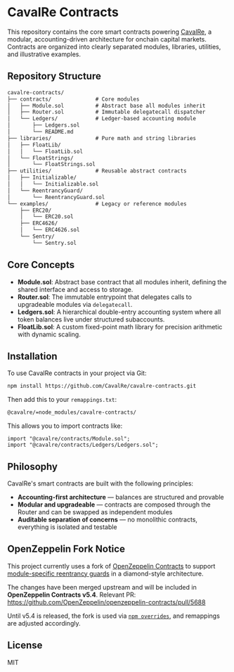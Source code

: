 # CavalRe Contracts

This repository contains the core smart contracts powering [CavalRe](https://caval.re), a modular, accounting-driven architecture for onchain capital markets. Contracts are organized into clearly separated modules, libraries, utilities, and illustrative examples.

## Repository Structure

```txt
cavalre-contracts/
├── contracts/              # Core modules
│   ├── Module.sol          # Abstract base all modules inherit
│   ├── Router.sol          # Immutable delegatecall dispatcher
│   └── Ledgers/            # Ledger-based accounting module
│       ├── Ledgers.sol
│       └── README.md
├── libraries/              # Pure math and string libraries
│   ├── FloatLib/
│   │   └── FloatLib.sol
│   └── FloatStrings/
│       └── FloatStrings.sol
├── utilities/              # Reusable abstract contracts
│   ├── Initializable/
│   │   └── Initializable.sol
│   └── ReentrancyGuard/
│       └── ReentrancyGuard.sol
└── examples/               # Legacy or reference modules
    ├── ERC20/
    │   └── ERC20.sol
    ├── ERC4626/
    │   └── ERC4626.sol
    └── Sentry/
        └── Sentry.sol
```

## Core Concepts

- **Module.sol**: Abstract base contract that all modules inherit, defining the shared interface and access to storage.
- **Router.sol**: The immutable entrypoint that delegates calls to upgradeable modules via `delegatecall`.
- **Ledgers.sol**: A hierarchical double-entry accounting system where all token balances live under structured subaccounts.
- **FloatLib.sol**: A custom fixed-point math library for precision arithmetic with dynamic scaling.

## Installation

To use CavalRe contracts in your project via Git:

```bash
npm install https://github.com/CavalRe/cavalre-contracts.git
```

Then add this to your `remappings.txt`:

```txt
@cavalre/=node_modules/cavalre-contracts/
```

This allows you to import contracts like:

```solidity
import "@cavalre/contracts/Module.sol";
import "@cavalre/contracts/Ledgers/Ledgers.sol";
```

## Philosophy

CavalRe's smart contracts are built with the following principles:

- **Accounting-first architecture** — balances are structured and provable
- **Modular and upgradeable** — contracts are composed through the Router and can be swapped as independent modules
- **Auditable separation of concerns** — no monolithic contracts, everything is isolated and testable

## OpenZeppelin Fork Notice

This project currently uses a fork of [OpenZeppelin Contracts](https://github.com/OpenZeppelin/openzeppelin-contracts) to support [module-specific reentrancy guards](contracts/security/ReentrancyGuard.sol) in a diamond-style architecture.

The changes have been merged upstream and will be included in **OpenZeppelin Contracts v5.4**.
Relevant PR: https://github.com/OpenZeppelin/openzeppelin-contracts/pull/5688

Until v5.4 is released, the fork is used via [`npm overrides`](https://docs.npmjs.com/cli/v9/configuring-npm/package-json#overrides), and remappings are adjusted accordingly.

## License

MIT

